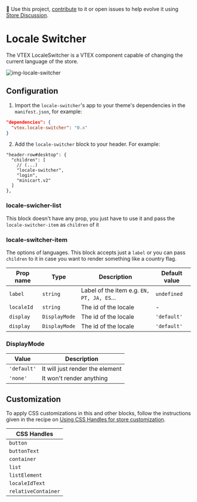📢 Use this project, [contribute](https://github.com/vtex-apps/locale-switcher) to it or open issues to help evolve it using [Store Discussion](https://github.com/vtex-apps/store-discussion).

# Locale Switcher

The VTEX LocaleSwitcher is a VTEX component capable of changing the current language of the store.

![img-locale-switcher](https://user-images.githubusercontent.com/27777263/74359290-c2b5f700-4da1-11ea-8612-c05ccf1988d5.png)

## Configuration

1. Import the `locale-switcher`'s app to your theme's dependencies in the `manifest.json`, for example:

```json
"dependencies": {
  "vtex.locale-switcher": "0.x"
}
```

2. Add the `locale-switcher` block to your header. For example:

```jsonc
"header-row#desktop": {
  "children": [
    // (...)
    "locale-switcher",
    "login",
    "minicart.v2"
  ]
},
```

### locale-swicher-list

This block doesn't have any prop, you just have to use it and pass the `locale-switcher-item` as `children` of it

### locale-switcher-item

The options of languages. This block accepts just a `label` or you can pass `children` to it in case you want to render something like a country flag.

| Prop name | Type | Description | Default value |
| --- | --- | --- | --- |
| `label` | `string` | Label of the item e.g. `EN, PT, JA, ES`... | `undefined` |
| `localeId` | `string` | The id of the locale | - |
| `display` | `DisplayMode` | The id of the locale | `'default'` |
| `display` | `DisplayMode` | The id of the locale | `'default'` |


### DisplayMode

| Value | Description |
| --- | --- |
| `'default'` | It will just render the element |
| `'none'` | It won't render anything |

## Customization

To apply CSS customizations in this and other blocks, follow the instructions given in the recipe on [Using CSS Handles for store customization](https://vtex.io/docs/recipes/style/using-css-handles-for-store-customization).

| CSS Handles         |
| ------------------- |
| `button`            |
| `buttonText`        |
| `container`         |
| `list`              |
| `listElement`       |
| `localeIdText`      |
| `relativeContainer` |
